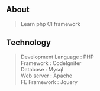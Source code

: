 ## About
>Learn php CI framework

## Technology
> Development Language : PHP<br>
> Framework : CodeIgniter<br>
> Database : Mysql<br>
> Web server : Apache<br>
> FE Framework : Jquery<br>
